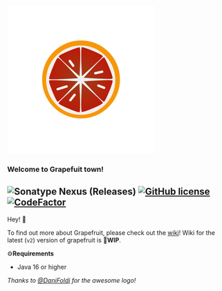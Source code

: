 ![Grapefruit logo](https://github.com/HgeX/grapefruit/blob/v2/grapefruit.svg)

### Welcome to Grapefuit town!
![Sonatype Nexus (Releases)](https://img.shields.io/nexus/r/grapefruit/grapefruit?nexusVersion=3&server=https%3A%2F%2Frepo.danifoldi.com)
[![GitHub license](https://img.shields.io/github/license/HgeX/grapefruit)](https://github.com/HgeX/grapefruit/blob/main/LICENSE)
[![CodeFactor](https://www.codefactor.io/repository/github/adamtomi/grapefruit/badge)](https://www.codefactor.io/repository/github/adamtomi/grapefruit)
---

Hey! 👋

To find out more about Grapefruit, please check out the [wiki](https://github.com/HgeX/grapefruit/wiki)! Wiki for the latest (`v2`) version of grapefruit is 🚧**WIP**.

⚙️**Requirements**
- Java 16 or higher

*Thanks to [@DaniFoldi](https://github.com/DaniFoldi) for the awesome logo!*
